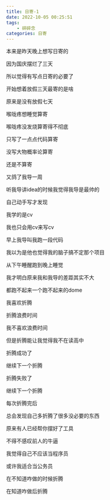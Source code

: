 ```yaml
---
title: 日寄-1
date: 2022-10-05 00:25:51
tags: 
    - 碎碎念
categories: 日寄
---
```


本来是昨天晚上想写日寄的

因为国庆摆烂了三天

所以觉得有写点日寄的必要了

开始想着放假三天最寄的是啥

原来是没有放假七天



喉咙疼想睡觉算寄

喉咙疼没发烧算寄得不彻底

只写了一点点代码算寄

没写大物概率论算寄

还是不算寄



又鸽了我导一周

听我导讲idea的时候我觉得我导是最帅的

自己动手写才发现

我学的是cv

我也只会用cv来写cv



早上我导叫我跑一段代码

我以为是他也觉得我的脑子搞不定那个项目

从下午睡醒跑到晚上睡觉

我才明白原来我和我导的差距其实不大

都跑不起来一个跑不起来的dome



我喜欢折腾

折腾浪费时间

我不喜欢浪费时间

但是折腾能让我觉得我不在读高中

折腾成功了

继续下一个折腾

折腾失败了

继续下一个折腾



每次折腾完后

总会发现自己多折腾了很多没必要的东西

原来有人已经帮你摆好了工具

不得不感叹前人的牛逼

我觉得自己不应该当程序员

或许我适合当公务员

在不知道咋做的时候折腾

在知道咋做后折腾
